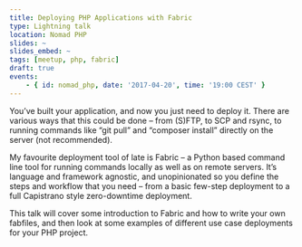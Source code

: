 ```yaml
---
title: Deploying PHP Applications with Fabric
type: Lightning talk
location: Nomad PHP
slides: ~
slides_embed: ~
tags: [meetup, php, fabric]
draft: true
events:
    - { id: nomad_php, date: '2017-04-20', time: '19:00 CEST' }
---
```

You’ve built your application, and now you just need to deploy it. There are various ways that this could be done – from (S)FTP, to SCP and rsync, to running commands like “git pull” and “composer install” directly on the server (not recommended).

My favourite deployment tool of late is Fabric – a Python based command line tool for running commands locally as well as on remote servers. It’s language and framework agnostic, and unopinionated so you define the steps and workflow that you need – from a basic few-step deployment to a full Capistrano style zero-downtime deployment.

This talk will cover some introduction to Fabric and how to write your own fabfiles, and then look at some examples of different use case deployments for your PHP project.
